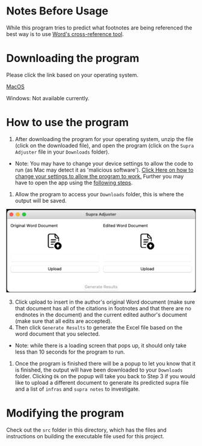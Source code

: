 # Notes Before Usage

While this program tries to predict what footnotes are being referenced the best way is to use [Word's cross-reference tool](https://www.youtube.com/watch?v=hhl7MtnUoD8). 

# Downloading the program

Please click the link based on your operating system.

[MacOS](https://github.com/amastis/Law-Review/releases/download/v1.0.0/MacOS.-.Supra_Adjuster_v1.0.0.zip)

Windows: Not available currently.

# How to use the program
1. After downloading the program for your operating system, unzip the file (click on the downloaded file), and open the program (click on the `Supra Adjuster` file in your `Downloads` folder).
- Note: You may have to change your device settings to allow the code to run (as Mac may detect it as 'malicious software'). [Click Here on how to change your settings to allow the program to work.](https://iboysoft.com/howto/apple-cannot-check-it-for-malicious-software.html#:~:text=the%20next%20solution.-,Way%202%3A%20Change%20settings%20in%20Security%20%26%20Privacy,-When%20the%20error) Further you may have to open the app using the [following steps](https://support.apple.com/guide/mac-help/apple-cant-check-app-for-malicious-software-mchleab3a043/mac).
1. Allow the program to access your `Downloads` folder, this is where the output will be saved.

<p align="center">
  <img src="imgs/PNG%20image.png" width="650" alt="Program User Interface">
</p>

3. Click upload to insert in the author's original Word document (make sure that document has all of the citations in footnotes and that there are no endnotes in the document) and the current edited author's document (make sure that all edits are accepted).
1. Then click `Generate Results` to generate the Excel file based on the word document that you selected.
- Note: while there is a loading screen that pops up, it should only take less than 10 seconds for the program to run.
1. Once the program is finished there will be a popup to let you know that it is finished, the output will have been downloaded to your `Downloads` folder. Clicking `Ok` on the popup will take you back to Step 3 if you would like to upload a different document to generate its predicted supra file and a list of `infras` and `supra notes` to investigate.

# Modifying the program 
Check out the `src` folder in this directory, which has the files and instructions on building the executable file used for this project.
